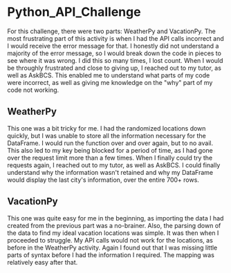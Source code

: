 # Python_API_Challenge

For this challenge, there were two parts: WeatherPy and VacationPy. The most frustrating part of this activity is when I had the API calls incorrect and I would receive the error message for that. I honestly did not understand a majority of the error message, so I would break down the code in pieces to see where it was wrong. I did this so many times, I lost count. When I would be throughly frustrated and close to giving up, I reached out to my tutor, as well as AskBCS. This enabled me to understand what parts of my code were incorrect, as well as giving me knowledge on the "why" part of my code not working.

## WeatherPy
This one was a bit tricky for me. I had the randomized locations down quickly, but I was unable to store all the information necessary for the DataFrame. I would run the function over and over again, but to no avail. This also led to my key being blocked for a period of time, as I had gone over the request limit more than a few times. When I finally could try the requests again, I reached out to my tutor, as well as AskBCS. I could finally understand why the information wasn't retained and why my DataFrame would display the last city's information, over the entire 700+ rows.

## VacationPy
This one was quite easy for me in the beginning, as importing the data I had created from the previous part was a no-brainer. Also, the parsing down of the data to find my ideal vacation locations was simple. It was then when I proceeded to struggle. My API calls would not work for the locations, as before in the WeatherPy activity. Again I found out that I was missing little parts of syntax before I had the information I required. The mapping was relatively easy after that.
